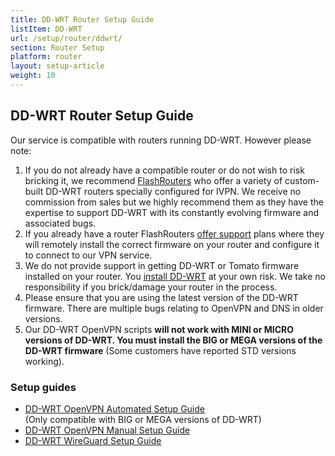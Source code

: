 ```yaml
---
title: DD-WRT Router Setup Guide
listItem: DD-WRT
url: /setup/router/ddwrt/
section: Router Setup
platform: router
layout: setup-article
weight: 10
---
```

## DD-WRT Router Setup Guide

Our service is compatible with routers running DD-WRT. However please note:

1. If you do not already have a compatible router or do not wish to risk bricking it, we recommend [FlashRouters](http://www.flashrouters.com/routers/vpn-types/ivpn/) who offer a variety of custom-built DD-WRT routers specially configured for IVPN. We receive no commission from sales but we highly recommend them as they have the expertise to support DD-WRT with its constantly evolving firmware and associated bugs.
2. If you already have a router FlashRouters [offer support](https://www.flashrouters.com/services/support-plans) plans where they will remotely install the correct firmware on your router and configure it to connect to our VPN service.
3. We do not provide support in getting DD-WRT or Tomato firmware installed on your router. You [install DD-WRT](http://www.dd-wrt.com/wiki/index.php/Installation) at your own risk. We take no responsibility if you brick/damage your router in the process.
4. Please ensure that you are using the latest version of the DD-WRT firmware. There are multiple bugs relating to OpenVPN and DNS in older versions.
5. Our DD-WRT OpenVPN scripts **will not work with MINI or MICRO versions of DD-WRT. You must install the BIG or MEGA versions of the DD-WRT firmware** (Some customers have reported STD versions working).

### Setup guides

* [DD-WRT OpenVPN Automated Setup Guide](/setup/router/ddwrt-auto/)  
  (Only compatible with BIG or MEGA versions of DD-WRT)
* [DD-WRT OpenVPN Manual Setup Guide](/setup/router/ddwrt-manual/)
* [DD-WRT WireGuard Setup Guide](/setup/router/ddwrt-wireguard/)

